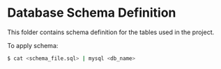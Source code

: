 # Database Schema Definition
This folder contains schema definition for the tables used in the project.  

To apply schema:  
```sh
$ cat <schema_file.sql> | mysql <db_name>
```

